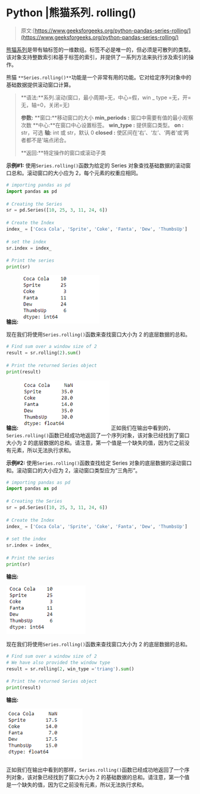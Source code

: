 # Python |熊猫系列. rolling()

> 原文:[https://www.geeksforgeeks.org/python-pandas-series-rolling/](https://www.geeksforgeeks.org/python-pandas-series-rolling/)

[熊猫系列](https://www.geeksforgeeks.org/python-pandas-series/)是带有轴标签的一维数组。标签不必是唯一的，但必须是可散列的类型。该对象支持整数索引和基于标签的索引，并提供了一系列方法来执行涉及索引的操作。

熊猫 `**Series.rolling()**`功能是一个非常有用的功能。它对给定序列对象中的基础数据提供滚动窗口计算。

> **语法:**系列.滚动(窗口，最小周期=无，中心=假，win _ type =无，开=无，轴=0，关闭=无)
> 
> **参数:**
> **窗口:**移动窗口的大小
> **min_periods :** 窗口中需要有值的最小观察次数
> **中心:**在窗口中心设置标签。
> **win_type :** 提供窗口类型。
> **on :** str，可选
> **轴:** int 或 str，默认 0
> **closed :** 使区间在‘右’、‘左’、‘两者’或‘两者都不是’端点闭合。
> 
> **返回:**特定操作的窗口或滚动子类

**示例#1:** 使用`Series.rolling()`函数为给定的 Series 对象查找基础数据的滚动窗口总和。滚动窗口的大小应为 2，每个元素的权重应相同。

```py
# importing pandas as pd
import pandas as pd

# Creating the Series
sr = pd.Series([10, 25, 3, 11, 24, 6])

# Create the Index
index_ = ['Coca Cola', 'Sprite', 'Coke', 'Fanta', 'Dew', 'ThumbsUp']

# set the index
sr.index = index_

# Print the series
print(sr)
```

**输出:**
![](img/4718b6a605ede0b906ee885875b445b1.png)

现在我们将使用`Series.rolling()`函数来查找窗口大小为 2 的底层数据的总和。

```py
# Find sum over a window size of 2
result = sr.rolling(2).sum()

# Print the returned Series object
print(result)
```

**输出:**
![](img/61daf841d7341d872bc32a24516e79d1.png)
正如我们在输出中看到的，`Series.rolling()`函数已经成功地返回了一个序列对象，该对象已经找到了窗口大小为 2 的底层数据的总和。请注意，第一个值是一个缺失的值，因为它之前没有元素，所以无法执行求和。

**示例#2:** 使用`Series.rolling()`函数查找给定 Series 对象的底层数据的滚动窗口和。滚动窗口的大小应为 2，滚动窗口类型应为“三角形”。

```py
# importing pandas as pd
import pandas as pd

# Creating the Series
sr = pd.Series([10, 25, 3, 11, 24, 6])

# Create the Index
index_ = ['Coca Cola', 'Sprite', 'Coke', 'Fanta', 'Dew', 'ThumbsUp']

# set the index
sr.index = index_

# Print the series
print(sr)
```

**输出:**

![](img/4718b6a605ede0b906ee885875b445b1.png)

现在我们将使用`Series.rolling()`函数来查找窗口大小为 2 的底层数据的总和。

```py
# Find sum over a window size of 2
# We have also provided the window type
result = sr.rolling(2, win_type ='triang').sum()

# Print the returned Series object
print(result)
```

**输出:**

![](img/dcc9ec90be043d991c3df642a0df26bc.png)

正如我们在输出中看到的那样，`Series.rolling()`函数已经成功地返回了一个序列对象，该对象已经找到了窗口大小为 2 的基础数据的总和。请注意，第一个值是一个缺失的值，因为它之前没有元素，所以无法执行求和。